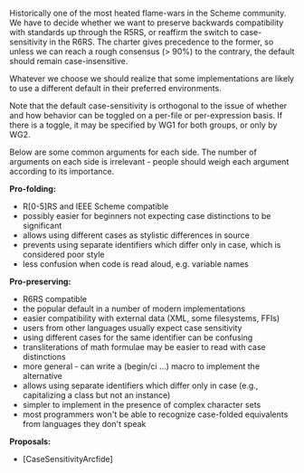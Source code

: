 Historically one of the most heated flame-wars in the Scheme
community.  We have to decide whether we want to preserve backwards
compatibility with standards up through the R5RS, or reaffirm the
switch to case-sensitivity in the R6RS.  The charter gives precedence
to the former, so unless we can reach a rough consensus (> 90%) to the
contrary, the default should remain case-insensitive.

Whatever we choose we should realize that some implementations are likely
to use a different default in their preferred environments.

Note that the default case-sensitivity is orthogonal to the issue of
whether and how behavior can be toggled on a per-file or
per-expression basis.  If there is a toggle, it may be specified by
WG1 for both groups, or only by WG2.

Below are some common arguments for each side.  The number of arguments
on each side is irrelevant - people should weigh each argument according
to its importance.

**Pro-folding:**

* R[0-5]RS and IEEE Scheme compatible
* possibly easier for beginners not expecting case distinctions to be significant
* allows using different cases as stylistic differences in source
* prevents using separate identifiers which differ only in case, which is considered poor style
* less confusion when code is read aloud, e.g. variable names

**Pro-preserving:**

* R6RS compatible
* the popular default in a number of modern implementations
* easier compatibility with external data (XML, some filesystems, FFIs)
* users from other languages usually expect case sensitivity
* using different cases for the same identifier can be confusing
* transliterations of math formulae may be easier to read with case distinctions
* more general - can write a (begin/ci ...) macro to implement the alternative
* allows using separate identifiers which differ only in case (e.g., capitalizing a class but not an instance)
* simpler to implement in the presence of complex character sets
* most programmers won't be able to recognize case-folded equivalents from languages they don't speak

**Proposals:**

* [CaseSensitivityArcfide]
